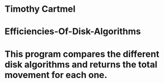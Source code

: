 # Timothy Cartmel
# Efficiencies-Of-Disk-Algorithms
# This program compares the different disk algorithms and returns the total movement for each one. 
